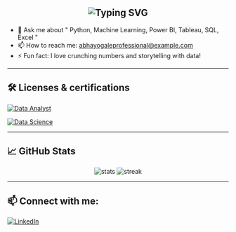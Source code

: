 <h2 align="center">
  <img src="https://readme-typing-svg.herokuapp.com?font=Montserrat&weight=600&size=28&pause=1000&color=36BCF7&center=true&vCenter=true&width=500&lines=Hi+%F0%9F%91%8B%2C+I'm+Abhay+Ogale;Aspiring+Data+Scientist+,+Data+Analyst" alt="Typing SVG" />
</h2>

- 💬 Ask me about " Python, Machine Learning, Power BI, Tableau, SQL, Excel "
- 📫 How to reach me: abhayogaleprofessional@example.com
- ⚡ Fun fact: I love crunching numbers and storytelling with data!

---

## 🛠️ Licenses & certifications

[![Data Analyst](https://img.shields.io/badge/Data%20Analyst-Certificate-blue?style=for-the-badge&logo=linkedin)](https://www.linkedin.com/in/abhay-r-ogale-529833331/details/certifications/)

[![Data Science](https://img.shields.io/badge/Data%20Science-Certificate-blue?style=for-the-badge&logo=linkedin)](https://www.linkedin.com/in/abhay-r-ogale-529833331/details/certifications/)


---

## 📈 GitHub Stats
<p align="center">
  <img src="https://github-readme-stats.vercel.app/api?username=AbhayOgale&show_icons=true&theme=github_dark" alt="stats"/>
  <img src="https://github-readme-streak-stats.herokuapp.com/?user=AbhayOgale&theme=dark" alt="streak"/>
</p>

---

## 📫 Connect with me:
[![LinkedIn](https://img.shields.io/badge/-LinkedIn-blue?style=flat-square&logo=Linkedin&logoColor=white&link=https://www.linkedin.com/in/yourprofile)](https://www.linkedin.com/in/abhay-r-ogale-529833331/)

